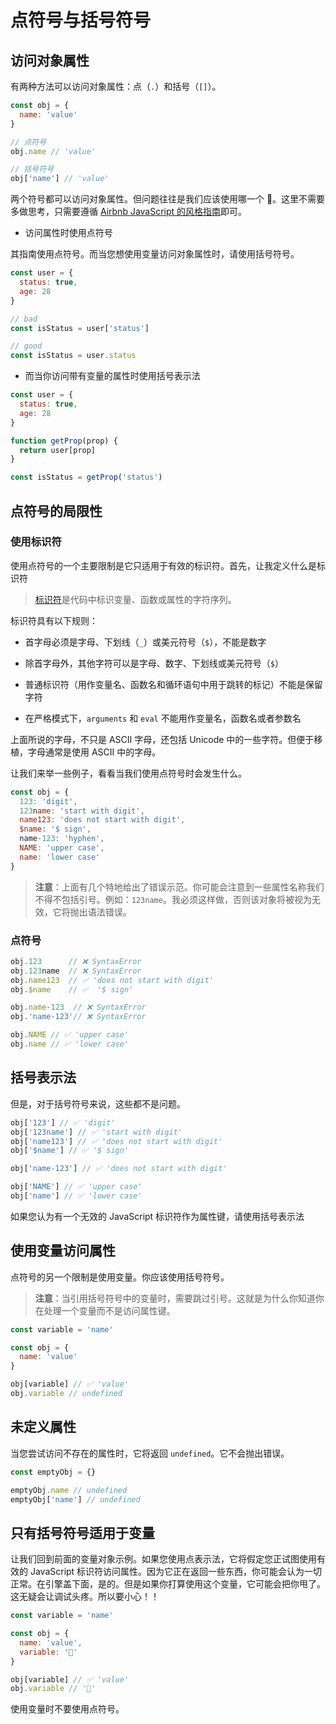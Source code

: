 # 点符号与括号符号

## 访问对象属性

有两种方法可以访问对象属性：点（`.`）和括号（`[]`）。

```javascript
const obj = {
  name: 'value'
}

// 点符号
obj.name // 'value'

// 括号符号
obj['name'] // 'value'
```

两个符号都可以访问对象属性。但问题往往是我们应该使用哪一个 🤔。这里不需要多做思考，只需要遵循 [Airbnb JavaScript 的风格指南](https://github.com/airbnb/javascript#properties)即可。

- 访问属性时使用点符号

其指南使用点符号。而当您想使用变量访问对象属性时，请使用括号符号。

```javascript
const user = {
  status: true,
  age: 28
}

// bad
const isStatus = user['status']

// good
const isStatus = user.status
```

- 而当你访问带有变量的属性时使用括号表示法

```js
const user = {
  status: true,
  age: 28
}

function getProp(prop) {
  return user[prop]
}

const isStatus = getProp('status')
```

##

## 点符号的局限性

### 使用标识符

使用点符号的一个主要限制是它只适用于有效的标识符。首先，让我定义什么是标识符

> [标识符](https://developer.mozilla.org/en-US/docs/Glossary/Identifier)是代码中标识变量、函数或属性的字符序列。

标识符具有以下规则：

- 首字母必须是字母、下划线（`_`）或美元符号（`$`），不能是数字

- 除首字母外，其他字符可以是字母、数字、下划线或美元符号（`$`）

- 普通标识符（用作变量名、函数名和循环语句中用于跳转的标记）不能是保留字符

- 在严格模式下，`arguments` 和 `eval` 不能用作变量名，函数名或者参数名

上面所说的字母，不只是 ASCII 字母，还包括 Unicode 中的一些字符。但便于移植，字母通常是使用 ASCII 中的字母。

让我们来举一些例子，看看当我们使用点符号时会发生什么。

```javascript
const obj = {
  123: 'digit',
  123name: 'start with digit',
  name123: 'does not start with digit',
  $name: '$ sign',
  name-123: 'hyphen',
  NAME: 'upper case',
  name: 'lower case'
}
```

> **注意**：上面有几个特地给出了错误示范。你可能会注意到一些属性名称我们不得不包括引号。例如：`123name`。我必须这样做，否则该对象将被视为无效，它将抛出语法错误。

### 点符号

```javascript
obj.123      // ❌ SyntaxError
obj.123name  // ❌ SyntaxError
obj.name123  // ✅ 'does not start with digit'
obj.$name    // ✅  '$ sign'

obj.name-123  // ❌ SyntaxError
obj.'name-123'// ❌ SyntaxError

obj.NAME // ✅ 'upper case'
obj.name // ✅ 'lower case'
```

## 括号表示法

但是，对于括号符号来说，这些都不是问题。

```javascript
obj['123'] // ✅ 'digit'
obj['123name'] // ✅ 'start with digit'
obj['name123'] // ✅ 'does not start with digit'
obj['$name'] // ✅ '$ sign'

obj['name-123'] // ✅ 'does not start with digit'

obj['NAME'] // ✅ 'upper case'
obj['name'] // ✅ 'lower case'
```

如果您认为有一个无效的 JavaScript 标识符作为属性键，请使用括号表示法

## 使用变量访问属性

点符号的另一个限制是使用变量。你应该使用括号符号。

> **注意**：当引用括号符号中的变量时，需要跳过引号。这就是为什么你知道你在处理一个变量而不是访问属性键。

```javascript
const variable = 'name'

const obj = {
  name: 'value'
}

obj[variable] // ✅ 'value'
obj.variable // undefined
```

## 未定义属性

当您尝试访问不存在的属性时，它将返回 `undefined`。它不会抛出错误。

```javascript
const emptyObj = {}

emptyObj.name // undefined
emptyObj['name'] // undefined
```

## 只有括号符号适用于变量

让我们回到前面的变量对象示例。如果您使用点表示法，它将假定您正试图使用有效的 JavaScript 标识符访问属性。因为它正在返回一些东西，你可能会认为一切正常。在引擎盖下面，是的。但是如果你打算使用这个变量，它可能会把你甩了。这无疑会让调试头疼。所以要小心！！

```javascript
const variable = 'name'

const obj = {
  name: 'value',
  variable: '👻'
}

obj[variable] // ✅ 'value'
obj.variable // '👻'
```

使用变量时不要使用点符号。
